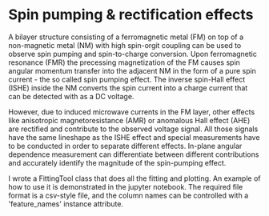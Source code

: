 # Spin pumping & rectification effects
A bilayer structure consisting of a ferromagnetic metal (FM) on top of a non-magnetic metal (NM) with high spin-orgit coupling can be used
to observe spin pumping and spin-to-charge conversion. Upon ferromagnetic resonance (FMR) the precessing magnetization of the FM causes
spin angular momentum transfer into the adjacent NM in the form of a pure spin current - the so called spin pumping effect. The inverse
spin-Hall effect (ISHE) inside the NM converts the spin current into a charge current that can be detected with as a DC voltage.

However, due to induced microwave currents in the FM layer, other effects like anisotropic magnetoresistance (AMR) or anomalous Hall
effect (AHE) are rectified and contribute to the observed voltage signal. All those signals have the same lineshape as the ISHE effect and
special measurements have to be conducted in order to separate different effects. In-plane angular dependence measurement can differentiate between
different contributions and accurately identify the magnitude of the spin-pumping effect.

I wrote a FittingTool class that does all the fitting and plotting. An example of how to use it is demonstrated in the jupyter notebook.
The required file format is a csv-style file, and the column names can be controlled with a 'feature_names' instance attribute.
